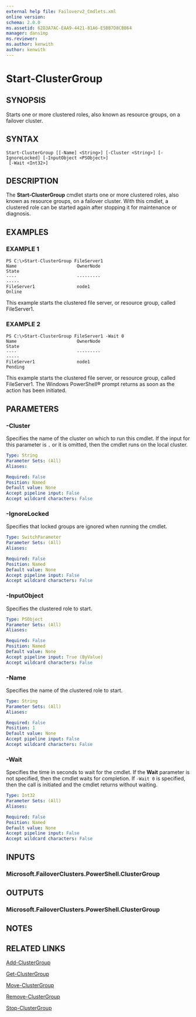 ```yaml
---
external help file: Failoverv2_Cmdlets.xml
online version: 
schema: 2.0.0
ms.assetid: 62D3A7AC-EAA9-4421-81A6-E5BB7D8CBB64
manager: dansimp
ms.reviewer:
ms.author: kenwith
author: kenwith
---
```


# Start-ClusterGroup

## SYNOPSIS
Starts one or more clustered roles, also known as resource groups, on a failover cluster.

## SYNTAX

```
Start-ClusterGroup [[-Name] <String>] [-Cluster <String>] [-IgnoreLocked] [-InputObject <PSObject>]
 [-Wait <Int32>]
```

## DESCRIPTION
The **Start-ClusterGroup** cmdlet starts one or more clustered roles, also known as resource groups, on a failover cluster.
With this cmdlet, a clustered role can be started again after stopping it for maintenance or diagnosis.

## EXAMPLES

### EXAMPLE 1
```
PS C:\>Start-ClusterGroup FileServer1
Name                       OwnerNode                                      State 
----                       ---------                                      ----- 
FileServer1                node1                                         Online
```

This example starts the clustered file server, or resource group, called FileServer1.

### EXAMPLE 2
```
PS C:\>Start-ClusterGroup FileServer1 -Wait 0
Name                       OwnerNode                                      State 
----                       ---------                                      ----- 
FileServer1                node1                                        Pending
```

This example starts the clustered file server, or resource group, called FileServer1.
The Windows PowerShell® prompt returns as soon as the action has been initiated.

## PARAMETERS

### -Cluster
Specifies the name of the cluster on which to run this cmdlet.
If the input for this parameter is `.` or it is omitted, then the cmdlet runs on the local cluster.

```yaml
Type: String
Parameter Sets: (All)
Aliases: 

Required: False
Position: Named
Default value: None
Accept pipeline input: False
Accept wildcard characters: False
```

### -IgnoreLocked
Specifies that locked groups are ignored when running the cmdlet.

```yaml
Type: SwitchParameter
Parameter Sets: (All)
Aliases: 

Required: False
Position: Named
Default value: None
Accept pipeline input: False
Accept wildcard characters: False
```

### -InputObject
Specifies the clustered role to start.

```yaml
Type: PSObject
Parameter Sets: (All)
Aliases: 

Required: False
Position: Named
Default value: None
Accept pipeline input: True (ByValue)
Accept wildcard characters: False
```

### -Name
Specifies the name of the clustered role to start.

```yaml
Type: String
Parameter Sets: (All)
Aliases: 

Required: False
Position: 1
Default value: None
Accept pipeline input: False
Accept wildcard characters: False
```

### -Wait
Specifies the time in seconds to wait for the cmdlet.
If the **Wait** parameter is not specified, then the cmdlet waits for completion.
If `-Wait 0` is specified, then the call is initiated and the cmdlet returns without waiting.

```yaml
Type: Int32
Parameter Sets: (All)
Aliases: 

Required: False
Position: Named
Default value: None
Accept pipeline input: False
Accept wildcard characters: False
```

## INPUTS

### Microsoft.FailoverClusters.PowerShell.ClusterGroup

## OUTPUTS

### Microsoft.FailoverClusters.PowerShell.ClusterGroup

## NOTES

## RELATED LINKS

[Add-ClusterGroup](./Add-ClusterGroup.md)

[Get-ClusterGroup](./Get-ClusterGroup.md)

[Move-ClusterGroup](./Move-ClusterGroup.md)

[Remove-ClusterGroup](./Remove-ClusterGroup.md)

[Stop-ClusterGroup](./Stop-ClusterGroup.md)
